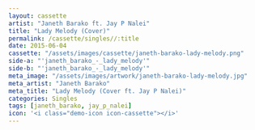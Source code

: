 ```yaml
---
layout: cassette
artist: "Janeth Barako ft. Jay P Nalei"
title: "Lady Melody (Cover)"
permalink: /cassette/singles//:title
date: 2015-06-04
cassette: "/assets/images/cassette/janeth-barako-lady-melody.png"
side-a: "'janeth_barako_-_lady_melody'"
side-b: "'janeth_barako_-_lady_melody'"
meta_image: "/assets/images/artwork/janeth-barako-lady-melody.jpg"
meta_artist: "Janeth Barako"
meta_title: "Lady Melody (Cover ft. Jay P Nalei)"
categories: Singles
tags: [janeth_barako, jay_p_nalei]
icon: '<i class="demo-icon icon-cassette"></i>'
---
```

